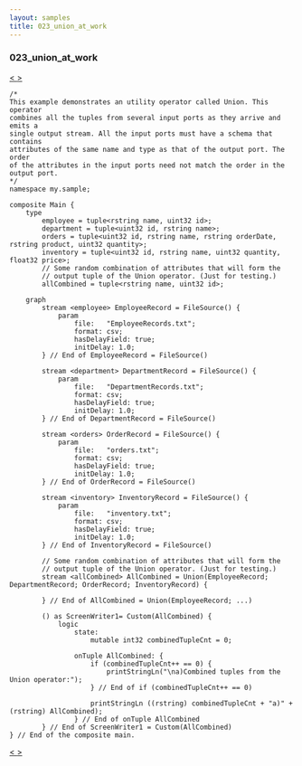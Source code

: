 ```yaml
---
layout: samples
title: 023_union_at_work
---
```


### 023_union_at_work

<div class="sampleNav"><a class="button" href="/streamsx.documentation/samples/spl-for-beginner/022_deduplicate_at_work_my_sample_Main_spl/"> < </a><a class="button" href="/streamsx.documentation/samples/spl-for-beginner/024_threaded_split_at_work_my_sample_Main_spl/"> > </a>
</div>

~~~~~~
/*
This example demonstrates an utility operator called Union. This operator
combines all the tuples from several input ports as they arrive and emits a
single output stream. All the input ports must have a schema that contains
attributes of the same name and type as that of the output port. The order
of the attributes in the input ports need not match the order in the output port.
*/
namespace my.sample;

composite Main {
	type
		employee = tuple<rstring name, uint32 id>;
		department = tuple<uint32 id, rstring name>;
		orders = tuple<uint32 id, rstring name, rstring orderDate, rstring product, uint32 quantity>;
		inventory = tuple<uint32 id, rstring name, uint32 quantity, float32 price>;
		// Some random combination of attributes that will form the 
		// output tuple of the Union operator. (Just for testing.)
		allCombined = tuple<rstring name, uint32 id>;

	graph
		stream <employee> EmployeeRecord = FileSource() {
			param
				file:	"EmployeeRecords.txt";
				format:	csv;
				hasDelayField: true;
				initDelay: 1.0;
		} // End of EmployeeRecord = FileSource()
				
		stream <department> DepartmentRecord = FileSource() {
			param
				file:	"DepartmentRecords.txt";
				format:	csv;
				hasDelayField: true;
				initDelay: 1.0;
		} // End of DepartmentRecord = FileSource()

		stream <orders> OrderRecord = FileSource() {
			param
				file:	"orders.txt";
				format:	csv;
				hasDelayField: true;
				initDelay: 1.0;
		} // End of OrderRecord = FileSource()
		
		stream <inventory> InventoryRecord = FileSource() {
			param
				file:	"inventory.txt";
				format:	csv;
				hasDelayField: true;
				initDelay: 1.0;
		} // End of InventoryRecord = FileSource()		

		// Some random combination of attributes that will form the 
		// output tuple of the Union operator. (Just for testing.)
		stream <allCombined> AllCombined = Union(EmployeeRecord; DepartmentRecord; OrderRecord; InventoryRecord) {		

		} // End of AllCombined = Union(EmployeeRecord; ...)	
		
		() as ScreenWriter1= Custom(AllCombined) {
			logic
				state: 
					mutable int32 combinedTupleCnt = 0;
				
				onTuple AllCombined: {
					if (combinedTupleCnt++ == 0) {
						printStringLn("\na)Combined tuples from the Union operator:");
					} // End of if (combinedTupleCnt++ == 0)
					
					printStringLn ((rstring) combinedTupleCnt + "a)" + (rstring) AllCombined);
				} // End of onTuple AllCombined
		} // End of ScreenWriter1 = Custom(AllCombined)
} // End of the composite main.

~~~~~~

<div class="sampleNav"><a class="button" href="/streamsx.documentation/samples/spl-for-beginner/022_deduplicate_at_work_my_sample_Main_spl/"> < </a><a class="button" href="/streamsx.documentation/samples/spl-for-beginner/024_threaded_split_at_work_my_sample_Main_spl/"> > </a>
</div>

